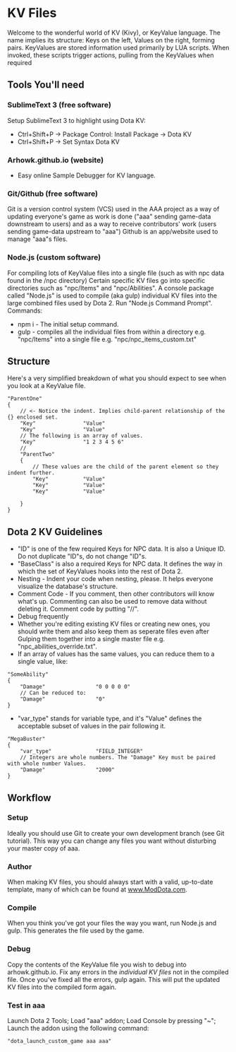 # KV Files
Welcome to the wonderful world of KV (Kivy), or KeyValue language. The name implies its structure: Keys on the left, Values on the right, forming pairs. KeyValues are stored information used primarily by LUA scripts. When invoked, these scripts trigger actions, pulling from the KeyValues when required
## Tools You'll need

### SublimeText 3 (free software)
Setup SublimeText 3 to highlight using Dota KV:
- Ctrl+Shift+P -> Package Control: Install Package -> Dota KV
- Ctrl+Shift+P -> Set Syntax Dota KV

### Arhowk.github.io (website)
- Easy online Sample Debugger for KV language.

### Git/Github (free software)
Git is a version control system (VCS) used in the AAA project as a way of updating everyone's game as work is done ("aaa" sending game-data downstream to users) and as a way to receive contributors' work (users sending game-data upstream to "aaa")
Github is an app/website used to manage "aaa"s files.

### Node.js (custom software)
For compiling lots of KeyValue files into a single file (such as with npc data found in the /npc directory)
Certain specific KV files go into specific directories such as "npc/Items" and "npc/Abilities". A console package called "Node.js" is used to compile (aka gulp) individual KV files into the large combined files used by Dota 2. Run "Node.js Command Prompt".
Commands:
- npm i - The initial setup command.
- gulp - compiles all the individual files from within a directory e.g. "npc/Items" into a single file e.g. "npc/npc_items_custom.txt"

## Structure
Here's a very simplified breakdown of what you should expect to see when you look at a KeyValue file.
```
"ParentOne"
{
	// <- Notice the indent. Implies child-parent relationship of the {} enclosed set.
	"Key"				"Value"
	"Key"				"Value"
	// The following is an array of values.
	"Key"				"1 2 3 4 5 6"
	// 
	"ParentTwo"
	{
		// These values are the child of the parent element so they indent further.
		"Key"			"Value"
		"Key"			"Value"
		"Key"			"Value"

	}
}
```

## Dota 2 KV Guidelines
- "ID" is one of the few required Keys for NPC data. It is also a Unique ID. Do not duplicate "ID"s, do not change "ID"s.
- "BaseClass" is also a required Keys for NPC data. It defines the way in which the set of KeyValues hooks into the rest of Dota 2.
- Nesting - Indent your code when nesting, please. It helps everyone visualize the database's structure.
- Comment Code - If you comment, then other contributors will know what's up. Commenting can also be used to remove data without deleting it. Comment code by putting "//".
- Debug frequently
- Whether you're editing existing KV files or creating new ones, you should write them and also keep them as seperate files even after Gulping them together into a single master file e.g. "npc_abilities_override.txt". 
- If an array of values has the same values, you can reduce them to a single value, like:
```
"SomeAbility"
{
	"Damage"				"0 0 0 0 0"
	// Can be reduced to:
	"Damage"				"0"
}
```
- "var_type" stands for variable type, and it's "Value" defines the acceptable subset of values in the pair following it.
```
"MegaBuster"
{
	"var_type"				"FIELD_INTEGER"
	// Integers are whole numbers. The "Damage" Key must be paired with whole number Values.
	"Damage"				"2000"
}
```

## Workflow

### Setup
Ideally you should use Git to create your own development branch (see Git tutorial). This way you can change any files you want without disturbing your master copy of aaa.

### Author
When making KV files, you should always start with a valid, up-to-date template, many of which can be found at www.ModDota.com. 

### Compile
When you think you've got your files the way you want, run Node.js and gulp. This generates the file used by the game.

### Debug
Copy the contents of the KeyValue file you wish to debug into arhowk.github.io. Fix any errors in the *individual KV files* not in the compiled file. Once you've fixed all the errors, gulp again. This will put the updated KV files into the compiled form again.

### Test in aaa
Launch Dota 2 Tools; Load "aaa" addon; Load Console by pressing "~"; Launch the addon using the following command:
```
"dota_launch_custom_game aaa aaa"
```
